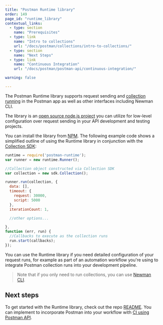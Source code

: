 ```yaml
---
title: "Postman Runtime library"
order: 149
page_id: "runtime_library"
contextual_links:
  - type: section
    name: "Prerequisites"
  - type: link
    name: "Intro to collections"
    url: "/docs/postman/collections/intro-to-collections/"
  - type: section
    name: "Next Steps"
  - type: link
    name: "Continuous Integration"
    url: "/docs/postman/postman-api/continuous-integration/"

warning: false

---
```


The Postman Runtime library supports request sending and [collection running](/docs/running-collections/intro-to-collection-runs/) in the Postman app as well as other interfaces including Newman CLI.

The library is an [open source node.js project](https://github.com/postmanlabs/postman-runtime/) you can utilize for low-level configuration over request sending in your API development and testing projects.

You can install the library from [NPM](https://www.npmjs.com/package/postman-runtime). The following example code shows a simplified outline of using the Runtime library in conjunction with the [Collection SDK](/docs/developer/collection-sdk/):

```js
runtime = require('postman-runtime');
var runner = new runtime.Runner();

//Collection object constructed via Collection SDK
var collection = new sdk.Collection();

runner.run(collection, {
  data: [],
  timeout: {
    request: 30000,
    script: 5000
  },
  iterationCount: 1,

  //other options...

},
function (err, run) {
  //Callbacks to execute as the collection runs
  run.start(callbacks);
});
```

You can use the Runtime library if you need detailed configuration of your request runs, for example as part of an automation workflow you're using to integrate Postman collection runs into your development pipeline.

> Note that if you only need to run collections, you can use [Newman CLI](/docs/running-collections/using-newman-cli/command-line-integration-with-newman/).

## Next steps

To get started with the Runtime library, check out the repo [README](https://github.com/postmanlabs/postman-runtime). You can implement to incorporate Postman into your workflow with [CI using Postman API](/docs/running-collections/using-newman-cli/continuous-integration/).
